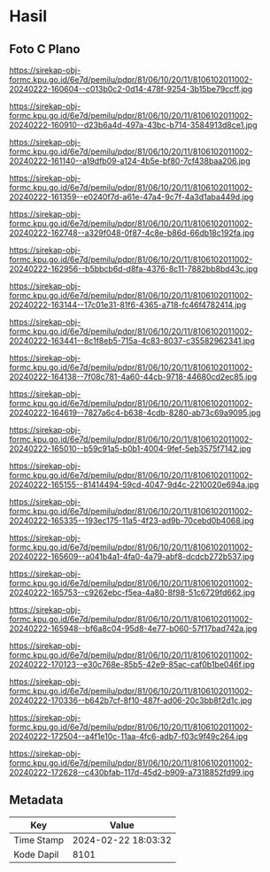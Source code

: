 # Hasil

## Foto C Plano

https://sirekap-obj-formc.kpu.go.id/6e7d/pemilu/pdpr/81/06/10/20/11/8106102011002-20240222-160604--c013b0c2-0d14-478f-9254-3b15be79ccff.jpg

https://sirekap-obj-formc.kpu.go.id/6e7d/pemilu/pdpr/81/06/10/20/11/8106102011002-20240222-160910--d23b6a4d-497a-43bc-b714-3584913d8ce1.jpg

https://sirekap-obj-formc.kpu.go.id/6e7d/pemilu/pdpr/81/06/10/20/11/8106102011002-20240222-161140--a19dfb09-a124-4b5e-bf80-7cf438baa206.jpg

https://sirekap-obj-formc.kpu.go.id/6e7d/pemilu/pdpr/81/06/10/20/11/8106102011002-20240222-161359--e0240f7d-a61e-47a4-9c7f-4a3d1aba449d.jpg

https://sirekap-obj-formc.kpu.go.id/6e7d/pemilu/pdpr/81/06/10/20/11/8106102011002-20240222-162748--a329f048-0f87-4c8e-b86d-66db18c192fa.jpg

https://sirekap-obj-formc.kpu.go.id/6e7d/pemilu/pdpr/81/06/10/20/11/8106102011002-20240222-162956--b5bbcb6d-d8fa-4376-8c11-7882bb8bd43c.jpg

https://sirekap-obj-formc.kpu.go.id/6e7d/pemilu/pdpr/81/06/10/20/11/8106102011002-20240222-163144--17c01e31-81f6-4365-a718-fc46f4782414.jpg

https://sirekap-obj-formc.kpu.go.id/6e7d/pemilu/pdpr/81/06/10/20/11/8106102011002-20240222-163441--8c1f8eb5-715a-4c83-8037-c35582962341.jpg

https://sirekap-obj-formc.kpu.go.id/6e7d/pemilu/pdpr/81/06/10/20/11/8106102011002-20240222-164138--7f08c781-4a60-44cb-9718-44680cd2ec85.jpg

https://sirekap-obj-formc.kpu.go.id/6e7d/pemilu/pdpr/81/06/10/20/11/8106102011002-20240222-164619--7827a6c4-b638-4cdb-8280-ab73c69a9095.jpg

https://sirekap-obj-formc.kpu.go.id/6e7d/pemilu/pdpr/81/06/10/20/11/8106102011002-20240222-165010--b59c91a5-b0b1-4004-9fef-5eb3575f7142.jpg

https://sirekap-obj-formc.kpu.go.id/6e7d/pemilu/pdpr/81/06/10/20/11/8106102011002-20240222-165155--81414494-59cd-4047-9d4c-2210020e694a.jpg

https://sirekap-obj-formc.kpu.go.id/6e7d/pemilu/pdpr/81/06/10/20/11/8106102011002-20240222-165335--193ec175-11a5-4f23-ad9b-70cebd0b4068.jpg

https://sirekap-obj-formc.kpu.go.id/6e7d/pemilu/pdpr/81/06/10/20/11/8106102011002-20240222-165609--a041b4a1-4fa0-4a79-abf8-dcdcb272b537.jpg

https://sirekap-obj-formc.kpu.go.id/6e7d/pemilu/pdpr/81/06/10/20/11/8106102011002-20240222-165753--c9262ebc-f5ea-4a80-8f98-51c6729fd662.jpg

https://sirekap-obj-formc.kpu.go.id/6e7d/pemilu/pdpr/81/06/10/20/11/8106102011002-20240222-165948--bf6a8c04-95d8-4e77-b060-57f17bad742a.jpg

https://sirekap-obj-formc.kpu.go.id/6e7d/pemilu/pdpr/81/06/10/20/11/8106102011002-20240222-170123--e30c768e-85b5-42e9-85ac-caf0b1be046f.jpg

https://sirekap-obj-formc.kpu.go.id/6e7d/pemilu/pdpr/81/06/10/20/11/8106102011002-20240222-170336--b642b7cf-8f10-487f-ad06-20c3bb8f2d1c.jpg

https://sirekap-obj-formc.kpu.go.id/6e7d/pemilu/pdpr/81/06/10/20/11/8106102011002-20240222-172504--a4f1e10c-11aa-4fc6-adb7-f03c9f49c264.jpg

https://sirekap-obj-formc.kpu.go.id/6e7d/pemilu/pdpr/81/06/10/20/11/8106102011002-20240222-172628--c430bfab-117d-45d2-b909-a7318852fd99.jpg


## Metadata

| Key        | Value               |
| ---------- | ------------------- |
| Time Stamp | 2024-02-22 18:03:32 |
| Kode Dapil | 8101                |



